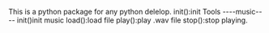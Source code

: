 This is a python package for any python delelop.
init():init Tools
----music----
init()init music
load():load file
play():play .wav file
stop():stop playing.